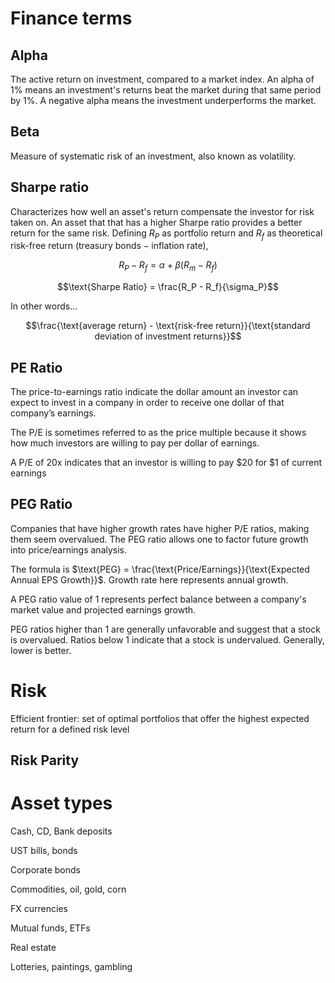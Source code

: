 
# Finance terms

## Alpha

The active return on investment, compared to a market index. An alpha of 1% means an investment's returns beat the market during that same period by 1%. A negative alpha means the investment underperforms the market.


## Beta

Measure of systematic risk of an investment, also known as volatility. 

## Sharpe ratio

Characterizes how well an asset's return compensate the investor for risk taken on. An asset that that has a higher Sharpe ratio provides a better return for the same risk. Defining $R_P$ as portfolio return and $R_f$ as theoretical risk-free return ($\text{treasury bonds} - \text{inflation rate}$), 

$$R_P - R_f = \alpha + \beta(R_m - R_f)$$

$$\text{Sharpe Ratio} = \frac{R_P - R_f}{\sigma_P}$$

In other words...

$$\frac{\text{average return} - \text{risk-free return}}{\text{standard deviation of investment returns}}$$

## PE Ratio

The price-to-earnings ratio indicate the dollar amount an investor can expect to invest in a company in order to receive one dollar of that company’s earnings. 

The P/E is sometimes referred to as the price multiple because it shows how much investors are willing to pay per dollar of earnings. 

A P/E of 20x indicates that an investor is willing to pay \$20 for \$1 of current earnings

## PEG Ratio

Companies that have higher growth rates have higher P/E ratios, making them seem overvalued. The PEG ratio allows one to factor future growth into price/earnings analysis. 

The formula is $\text{PEG} = \frac{\text{Price/Earnings}}{\text{Expected Annual EPS Growth}}$. Growth rate here represents annual growth. 

A PEG ratio value of 1 represents perfect balance between a company's market value and projected earnings growth. 

PEG ratios higher than 1 are generally unfavorable and suggest that a stock is overvalued. Ratios below 1 indicate that a stock is undervalued. Generally, lower is better.


# Risk

Efficient frontier: set of optimal portfolios that offer the highest expected return for a defined risk level 

## Risk Parity


# Asset types

Cash, CD, Bank deposits

UST bills, bonds

Corporate bonds

Commodities, oil,  gold, corn

FX currencies

Mutual funds, ETFs

Real estate


Lotteries, paintings, gambling